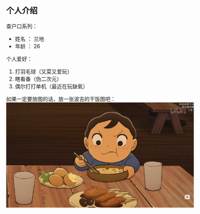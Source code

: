 ## 个人介绍

查户口系列：
  - 姓名 ： 兰地
  - 年龄 ： 26

个人爱好：
  1. 打羽毛球（又菜又爱玩）
  2. 瞎看番（伪二次元）
  3. 偶尔打打单机（最近在玩缺氧）
  
如果一定要放图的话，放一张波吉的干饭图吧：
![波吉干饭](./bojji.png "Bojji")
  


